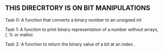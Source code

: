 ## THIS DIRECRTORY IS ON BIT MANIPULATIONS

Task 0: A function that converts a binary number to an unsigned int

Task 1: A function to print binary representation of a number without arrays, /, % or malloc

Task 2: A function to return the binary value of a bit at an index..
